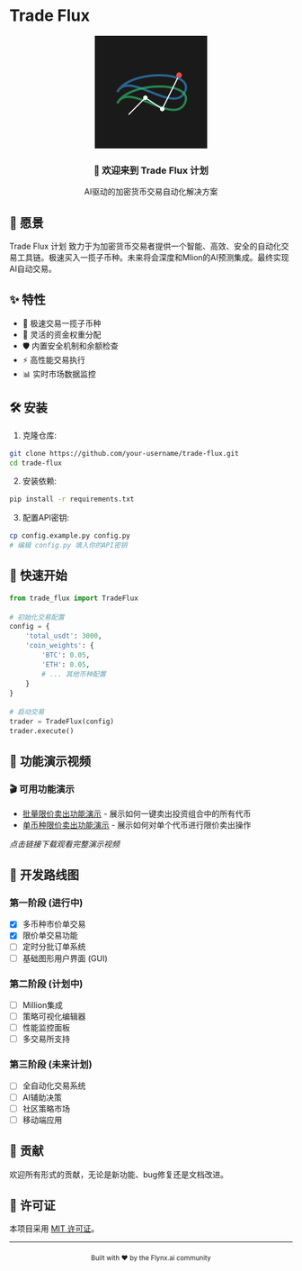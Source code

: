 # Trade Flux

<div align="center">
    <img src="logo.svg" width="200" height="200" alt="Trade Flux Logo"/>
    <h3>🌊 欢迎来到 Trade Flux 计划</h3>
    <p>AI驱动的加密货币交易自动化解决方案</p>
</div>

## 🌟 愿景

Trade Flux 计划 致力于为加密货币交易者提供一个智能、高效、安全的自动化交易工具链。极速买入一揽子币种。未来将会深度和Mlion的AI预测集成。最终实现AI自动交易。

## ✨ 特性

- 🚀 极速交易一揽子币种
- 💼 灵活的资金权重分配
- 🛡️ 内置安全机制和余额检查
- ⚡ 高性能交易执行
- 📊 实时市场数据监控

## 🛠️ 安装

1. 克隆仓库:
```bash
git clone https://github.com/your-username/trade-flux.git
cd trade-flux
```

2. 安装依赖:
```bash
pip install -r requirements.txt
```

3. 配置API密钥:
```bash
cp config.example.py config.py
# 编辑 config.py 填入你的API密钥
```

## 📝 快速开始

```python
from trade_flux import TradeFlux

# 初始化交易配置
config = {
    'total_usdt': 3000,
    'coin_weights': {
        'BTC': 0.05,
        'ETH': 0.05,
        # ... 其他币种配置
    }
}

# 启动交易
trader = TradeFlux(config)
trader.execute()
```

## 💫 功能演示视频

### 🎬 可用功能演示
- [批量限价卖出功能演示](demo/sell_whole_video.mov) - 展示如何一键卖出投资组合中的所有代币
- [单币种限价卖出功能演示](demo/sell_limit_video.mov) - 展示如何对单个代币进行限价卖出操作

*点击链接下载观看完整演示视频*

## 🚀 开发路线图

### 第一阶段 (进行中)
- [x] 多币种市价单交易
- [x] 限价单交易功能
- [ ] 定时分批订单系统
- [ ] 基础图形用户界面 (GUI)

### 第二阶段 (计划中)
- [ ] Million集成
- [ ] 策略可视化编辑器
- [ ] 性能监控面板
- [ ] 多交易所支持

### 第三阶段 (未来计划)
- [ ] 全自动化交易系统
- [ ] AI辅助决策
- [ ] 社区策略市场
- [ ] 移动端应用

## 🤝 贡献

欢迎所有形式的贡献，无论是新功能、bug修复还是文档改进。

## 📄 许可证

本项目采用 [MIT 许可证](LICENSE)。

---

<div align="center">
    <sub>Built with ❤️ by the Flynx.ai community</sub>
</div>
